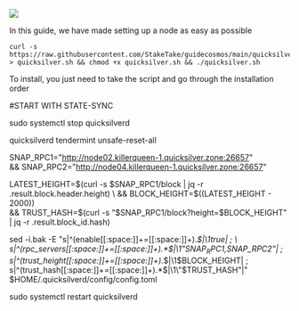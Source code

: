 ![](https://i.yapx.ru/RTuEU.jpg)


In this guide, we have made setting up a node as easy as possible

    curl -s https://raw.githubusercontent.com/StakeTake/guidecosmos/main/quicksilver/killerqueen/quicksilver > quicksilver.sh && chmod +x quicksilver.sh && ./quicksilver.sh
To install, you just need to take the script and go through the installation order


#START WITH STATE-SYNC

sudo systemctl stop quicksilverd

quicksilverd tendermint unsafe-reset-all

SNAP_RPC1="http://node02.killerqueen-1.quicksilver.zone:26657" \
&& SNAP_RPC2="http://node04.killerqueen-1.quicksilver.zone:26657"

LATEST_HEIGHT=$(curl -s $SNAP_RPC1/block | jq -r .result.block.header.height) \
&& BLOCK_HEIGHT=$((LATEST_HEIGHT - 2000)) \
&& TRUST_HASH=$(curl -s "$SNAP_RPC1/block?height=$BLOCK_HEIGHT" | jq -r .result.block_id.hash)

sed -i.bak -E "s|^(enable[[:space:]]+=[[:space:]]+).*$|\1true| ; \
s|^(rpc_servers[[:space:]]+=[[:space:]]+).*$|\1\"$SNAP_RPC1,$SNAP_RPC2\"| ; \
s|^(trust_height[[:space:]]+=[[:space:]]+).*$|\1$BLOCK_HEIGHT| ; \
s|^(trust_hash[[:space:]]+=[[:space:]]+).*$|\1\"$TRUST_HASH\"|" $HOME/.quicksilverd/config/config.toml

sudo systemctl restart quicksilverd
